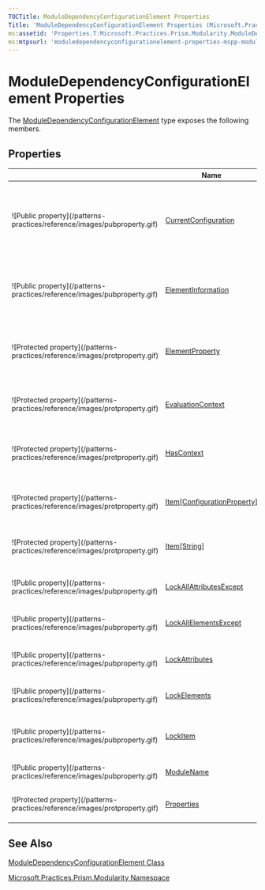 ```yaml
---
TOCTitle: ModuleDependencyConfigurationElement Properties
Title: 'ModuleDependencyConfigurationElement Properties (Microsoft.Practices.Prism.Modularity)'
ms:assetid: 'Properties.T:Microsoft.Practices.Prism.Modularity.ModuleDependencyConfigurationElement'
ms:mtpsurl: 'moduledependencyconfigurationelement-properties-mspp-modularity.md'
---
```



# ModuleDependencyConfigurationElement Properties

The [ModuleDependencyConfigurationElement](/patterns-practices/reference/moduledependencyconfigurationelement-class-mspp-modularity) type exposes the following members.

## Properties


<table>

<thead>
<tr class="header">
<th> </th>
<th>Name</th>
<th>Description</th>
</tr>
</thead>
<tbody>
<tr class="odd">
<td>![Public property](/patterns-practices/reference/images/pubproperty.gif)</td>
<td><a href="http://msdn.microsoft.com/en-us/library/dd412601">CurrentConfiguration</a></td>
<td><div class="summary">
Gets a reference to the top-level <a href="http://msdn.microsoft.com/en-us/library/s7kc101z">Configuration</a> instance that represents the configuration hierarchy that the current <a href="http://msdn.microsoft.com/en-us/library/kyx77cz3">ConfigurationElement</a> instance belongs to.
</div>
(Inherited from <a href="http://msdn.microsoft.com/en-us/library/kyx77cz3">ConfigurationElement</a>.)</td>
</tr>
<tr class="even">
<td>![Public property](/patterns-practices/reference/images/pubproperty.gif)</td>
<td><a href="http://msdn.microsoft.com/en-us/library/ms134142">ElementInformation</a></td>
<td><div class="summary">
Gets an <a href="http://msdn.microsoft.com/en-us/library/ms134413">ElementInformation</a> object that contains the non-customizable information and functionality of the <a href="http://msdn.microsoft.com/en-us/library/kyx77cz3">ConfigurationElement</a> object.
</div>
(Inherited from <a href="http://msdn.microsoft.com/en-us/library/kyx77cz3">ConfigurationElement</a>.)</td>
</tr>
<tr class="odd">
<td>![Protected property](/patterns-practices/reference/images/protproperty.gif)</td>
<td><a href="http://msdn.microsoft.com/en-us/library/ms134143">ElementProperty</a></td>
<td><div class="summary">
Gets the <a href="http://msdn.microsoft.com/en-us/library/ms134174">ConfigurationElementProperty</a> object that represents the <a href="http://msdn.microsoft.com/en-us/library/kyx77cz3">ConfigurationElement</a> object itself.
</div>
(Inherited from <a href="http://msdn.microsoft.com/en-us/library/kyx77cz3">ConfigurationElement</a>.)</td>
</tr>
<tr class="even">
<td>![Protected property](/patterns-practices/reference/images/protproperty.gif)</td>
<td><a href="http://msdn.microsoft.com/en-us/library/ms134144">EvaluationContext</a></td>
<td><div class="summary">
Gets the <a href="http://msdn.microsoft.com/en-us/library/ms134368">ContextInformation</a> object for the <a href="http://msdn.microsoft.com/en-us/library/kyx77cz3">ConfigurationElement</a> object.
</div>
(Inherited from <a href="http://msdn.microsoft.com/en-us/library/kyx77cz3">ConfigurationElement</a>.)</td>
</tr>
<tr class="odd">
<td>![Protected property](/patterns-practices/reference/images/protproperty.gif)</td>
<td><a href="http://msdn.microsoft.com/en-us/library/hh136640">HasContext</a></td>
<td><div class="summary">
Gets a value that indicates whether the <a href="http://msdn.microsoft.com/en-us/library/dd412601">CurrentConfiguration</a> property is null.
</div>
(Inherited from <a href="http://msdn.microsoft.com/en-us/library/kyx77cz3">ConfigurationElement</a>.)</td>
</tr>
<tr class="even">
<td>![Protected property](/patterns-practices/reference/images/protproperty.gif)</td>
<td><a href="http://msdn.microsoft.com/en-us/library/es150ftc">Item[ConfigurationProperty]</a></td>
<td><div class="summary">
Gets or sets a property or attribute of this configuration element.
</div>
(Inherited from <a href="http://msdn.microsoft.com/en-us/library/kyx77cz3">ConfigurationElement</a>.)</td>
</tr>
<tr class="odd">
<td>![Protected property](/patterns-practices/reference/images/protproperty.gif)</td>
<td><a href="http://msdn.microsoft.com/en-us/library/c8693ks1">Item[String]</a></td>
<td><div class="summary">
Gets or sets a property, attribute, or child element of this configuration element.
</div>
(Inherited from <a href="http://msdn.microsoft.com/en-us/library/kyx77cz3">ConfigurationElement</a>.)</td>
</tr>
<tr class="even">
<td>![Public property](/patterns-practices/reference/images/pubproperty.gif)</td>
<td><a href="http://msdn.microsoft.com/en-us/library/ms134146">LockAllAttributesExcept</a></td>
<td><div class="summary">
Gets the collection of locked attributes.
</div>
(Inherited from <a href="http://msdn.microsoft.com/en-us/library/kyx77cz3">ConfigurationElement</a>.)</td>
</tr>
<tr class="odd">
<td>![Public property](/patterns-practices/reference/images/pubproperty.gif)</td>
<td><a href="http://msdn.microsoft.com/en-us/library/ms134147">LockAllElementsExcept</a></td>
<td><div class="summary">
Gets the collection of locked elements.
</div>
(Inherited from <a href="http://msdn.microsoft.com/en-us/library/kyx77cz3">ConfigurationElement</a>.)</td>
</tr>
<tr class="even">
<td>![Public property](/patterns-practices/reference/images/pubproperty.gif)</td>
<td><a href="http://msdn.microsoft.com/en-us/library/ms134148">LockAttributes</a></td>
<td><div class="summary">
Gets the collection of locked attributes
</div>
(Inherited from <a href="http://msdn.microsoft.com/en-us/library/kyx77cz3">ConfigurationElement</a>.)</td>
</tr>
<tr class="odd">
<td>![Public property](/patterns-practices/reference/images/pubproperty.gif)</td>
<td><a href="http://msdn.microsoft.com/en-us/library/ms134149">LockElements</a></td>
<td><div class="summary">
Gets the collection of locked elements.
</div>
(Inherited from <a href="http://msdn.microsoft.com/en-us/library/kyx77cz3">ConfigurationElement</a>.)</td>
</tr>
<tr class="even">
<td>![Public property](/patterns-practices/reference/images/pubproperty.gif)</td>
<td><a href="http://msdn.microsoft.com/en-us/library/ms134150">LockItem</a></td>
<td><div class="summary">
Gets or sets a value indicating whether the element is locked.
</div>
(Inherited from <a href="http://msdn.microsoft.com/en-us/library/kyx77cz3">ConfigurationElement</a>.)</td>
</tr>
<tr class="odd">
<td>![Public property](/patterns-practices/reference/images/pubproperty.gif)</td>
<td><a href="/patterns-practices/reference/moduledependencyconfigurationelement-modulename-property-mspp-modularity
">ModuleName</a></td>
<td><div class="summary">
Gets or sets the name of a module antoher module depends on.
</div></td>
</tr>
<tr class="even">
<td>![Protected property](/patterns-practices/reference/images/protproperty.gif)</td>
<td><a href="http://msdn.microsoft.com/en-us/library/3kx8tt8d">Properties</a></td>
<td><div class="summary">
Gets the collection of properties.
</div>
(Inherited from <a href="http://msdn.microsoft.com/en-us/library/kyx77cz3">ConfigurationElement</a>.)</td>
</tr>
</tbody>
</table>

## See Also

[ModuleDependencyConfigurationElement Class](/patterns-practices/reference/moduledependencyconfigurationelement-class-mspp-modularity)

[Microsoft.Practices.Prism.Modularity Namespace](/patterns-practices/reference/mspp-modularity-namespace)

